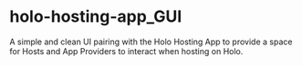 # holo-hosting-app_GUI
A simple and clean UI pairing with the Holo Hosting App to provide a space for Hosts and App Providers to interact when hosting on Holo.
